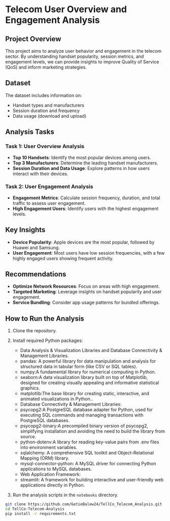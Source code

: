 # Telecom User Overview and Engagement Analysis

## Project Overview

This project aims to analyze user behavior and engagement in the telecom sector. By understanding handset popularity, session metrics, and engagement levels, we can provide insights to improve Quality of Service (QoS) and inform marketing strategies.

## Dataset

The dataset includes information on:
- Handset types and manufacturers
- Session duration and frequency
- Data usage (download and upload)

## Analysis Tasks

### Task 1: User Overview Analysis

- **Top 10 Handsets**: Identify the most popular devices among users.
- **Top 3 Manufacturers**: Determine the leading handset manufacturers.
- **Session Duration and Data Usage**: Explore patterns in how users interact with their devices.

### Task 2: User Engagement Analysis

- **Engagement Metrics**: Calculate session frequency, duration, and total traffic to assess user engagement.
- **High Engagement Users**: Identify users with the highest engagement levels.

## Key Insights

- **Device Popularity**: Apple devices are the most popular, followed by Huawei and Samsung.
- **User Engagement**: Most users have low session frequencies, with a few highly engaged users showing frequent activity.

## Recommendations

- **Optimize Network Resources**: Focus on areas with high engagement.
- **Targeted Marketing**: Leverage insights on handset popularity and user engagement.
- **Service Bundling**: Consider app usage patterns for bundled offerings.

## How to Run the Analysis

1. Clone the repository.
2. Install required Python packages:
   - Data Analysis & Visualization Libraries and Database Connectivity & Management Libraries.
    + pandas: A powerful library for data manipulation and analysis for structured data in tabular form (like CSV or SQL tables).
    + numpy:A fundamental library for numerical computing in Python. 
    + seaborn:A data visualization library built on top of Matplotlib, designed for creating visually appealing and informative statistical graphics.
    + matplotlib:The base library for creating static, interactive, and animated visualizations in Python..

   - Database Connectivity & Management Libraries:
    + psycopg2:A PostgreSQL database adapter for Python, used for executing SQL commands and managing transactions with PostgreSQL databases.
    + psycopg2-binary:A precompiled binary version of psycopg2, simplifying installation and avoiding the need to build the library from source.
    + python-dotenv:A library for reading key-value pairs from .env files into environment variables. 
    + sqlalchemy: A comprehensive SQL toolkit and Object-Relational Mapping (ORM) library.
    + mysql-connector-python: A MySQL driver for connecting Python applications to MySQL databases.
   - Web Application Framework:
    + streamlit: A framework for building interactive and user-friendly web applications directly in Python.
3. Run the analysis scripts in the `notebooks` directory.


```bash
git clone https://github.com/GetieBalew24/TellCo_Telecom_Analysis.git
cd TellCo-Telecom-Analysis
pip install -r requirements.txt
